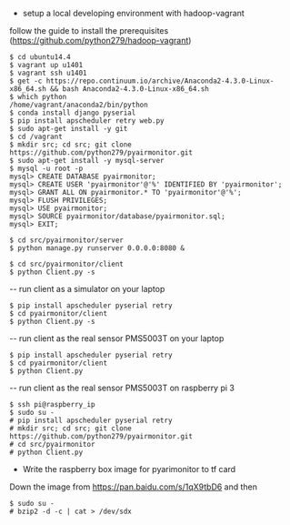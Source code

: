 - setup a local developing environment with hadoop-vagrant

follow the guide to install the prerequisites (https://github.com/python279/hadoop-vagrant)

```
$ cd ubuntu14.4
$ vagrant up u1401
$ vagrant ssh u1401
$ get -c https://repo.continuum.io/archive/Anaconda2-4.3.0-Linux-x86_64.sh && bash Anaconda2-4.3.0-Linux-x86_64.sh
$ which python
/home/vagrant/anaconda2/bin/python
$ conda install django pyserial
$ pip install apscheduler retry web.py
$ sudo apt-get install -y git
$ cd /vagrant
$ mkdir src; cd src; git clone https://github.com/python279/pyairmonitor.git
$ sudo apt-get install -y mysql-server
$ mysql -u root -p
mysql> CREATE DATABASE pyairmonitor;
mysql> CREATE USER 'pyairmonitor'@'%' IDENTIFIED BY 'pyairmonitor';
mysql> GRANT ALL ON pyairmonitor.* TO 'pyairmonitor'@'%';
mysql> FLUSH PRIVILEGES;
mysql> USE pyairmonitor;
mysql> SOURCE pyairmonitor/database/pyairmonitor.sql;
mysql> EXIT;

$ cd src/pyairmonitor/server
$ python manage.py runserver 0.0.0.0:8080 &

$ cd src/pyairmonitor/client
$ python Client.py -s
```

-- run client as a simulator on your laptop
```
$ pip install apscheduler pyserial retry
$ cd pyairmonitor/client
$ python Client.py -s
```

-- run client as the real sensor PMS5003T on your laptop
```
$ pip install apscheduler pyserial retry
$ cd pyairmonitor/client
$ python Client.py
```

-- run client as the real sensor PMS5003T on raspberry pi 3
```
$ ssh pi@raspberry_ip
$ sudo su -
# pip install apscheduler pyserial retry
# mkdir src; cd src; git clone https://github.com/python279/pyairmonitor.git
# cd src/pyairmonitor
# python Client.py
```

- Write the raspberry box image for pyarimonitor to tf card

Down the image from https://pan.baidu.com/s/1qX9tbD6 and then

```
$ sudo su -
# bzip2 -d -c | cat > /dev/sdx
```
